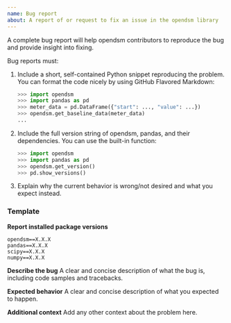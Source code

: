 ```yaml
---
name: Bug report
about: A report of or request to fix an issue in the opendsm library
---
```


A complete bug report will help opendsm contributors to reproduce the bug and provide
insight into fixing.

Bug reports must:

1. Include a short, self-contained Python snippet reproducing the problem. You can
  format the code nicely by using GitHub Flavored Markdown:

    ```python
    >>> import opendsm
    >>> import pandas as pd
    >>> meter_data = pd.DataFrame({"start": ..., "value": ...})
    >>> opendsm.get_baseline_data(meter_data)
    ...
    ```

2. Include the full version string of opendsm, pandas, and their dependencies. You can
  use the built-in function:

    ```python
    >>> import opendsm
    >>> import pandas as pd
    >>> opendsm.get_version()
    >>> pd.show_versions()
    ```
3. Explain why the current behavior is wrong/not desired and what you expect instead.


### Template

**Report installed package versions**
```
opendsm==X.X.X
pandas==X.X.X
scipy==X.X.X
numpy==X.X.X
```

**Describe the bug**
A clear and concise description of what the bug is, including code samples and
tracebacks.

**Expected behavior**
A clear and concise description of what you expected to happen.

**Additional context**
Add any other context about the problem here.
